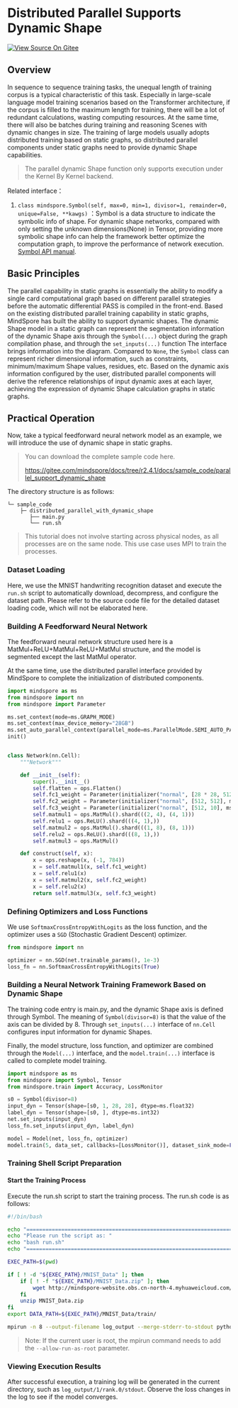 # Distributed Parallel Supports Dynamic Shape

[![View Source On Gitee](https://mindspore-website.obs.cn-north-4.myhuaweicloud.com/website-images/r2.4.1/resource/_static/logo_source_en.svg)](https://gitee.com/mindspore/docs/blob/r2.4.1/docs/mindspore/source_en/model_train/parallel/support_dynamic_shape_in_parallel.md)

## Overview

In sequence to sequence training tasks, the unequal length of training corpus is a typical characteristic of this task.
Especially in large-scale language model training scenarios based on the Transformer architecture, if the corpus is filled to the maximum length for training, there will be a lot of redundant calculations, wasting computing resources.
At the same time, there will also be batches during training and reasoning Scenes with dynamic changes in size. The
training of large models usually adopts distributed training based on static graphs, so distributed parallel components
under static graphs need to provide dynamic Shape capabilities.

> The parallel dynamic Shape function only supports execution under the Kernel By Kernel backend.

Related interface：

1. `class mindspore.Symbol(self, max=0, min=1, divisor=1, remainder=0, unique=False, **kawgs)`
   ：Symbol is a data structure to indicate the symbolic info of shape. For dynamic shape networks, compared with only
   setting the unknown dimensions(None) in Tensor, providing more symbolic shape info can help the framework better
   optimize the computation graph, to improve the performance of network
   execution. [Symbol API manual](https://www.mindspore.cn/docs/en/r2.4.1/api_python/mindspore/mindspore.Symbol.html).

## Basic Principles

The parallel capability in static graphs is essentially the ability to modify a single card computational graph based on
different parallel strategies before the automatic differential PASS is compiled in the front-end. Based on the existing
distributed parallel training capability in static graphs, MindSpore has built the ability to support dynamic shapes.
The dynamic Shape model in a static graph can represent the segmentation information of the dynamic Shape axis through
the `Symbol(...)` object during the graph compilation phase, and through the `set_inputs(...)` function The interface
brings information into the diagram. Compared to `None`, the `Symbol` class can represent richer dimensional
information, such as constraints, minimum/maximum Shape values, residues, etc. Based on the dynamic axis information
configured by the user, distributed parallel components will derive the reference relationships of input dynamic axes at
each layer, achieving the expression of dynamic Shape calculation graphs in static graphs.

## Practical Operation

Now, take a typical feedforward neural network model as an example, we will introduce the use of dynamic shape in static
graphs.

> You can download the complete sample code here.
>
> <https://gitee.com/mindspore/docs/tree/r2.4.1/docs/sample_code/parallel_support_dynamic_shape>

The directory structure is as follows:

```text
└─ sample_code
    ├─ distributed_parallel_with_dynamic_shape
       ├── main.py
       └── run.sh
```

> This tutorial does not involve starting across physical nodes, as all processes are on the same node. This use case
> uses MPI to train the processes.

### Dataset Loading

Here, we use the MNIST handwriting recognition dataset and execute the `run.sh` script to automatically download,
decompress, and configure the dataset path. Please refer to the source code file for the detailed dataset loading code,
which will not be elaborated here.

### Building A Feedforward Neural Network

The feedforward neural network structure used here is a MatMul+ReLU+MatMul+ReLU+MatMul structure, and the model is
segmented except the last MatMul operator.

At the same time, use the distributed parallel interface provided by MindSpore to complete the initialization of
distributed components.

```python
import mindspore as ms
from mindspore import nn
from mindspore import Parameter

ms.set_context(mode=ms.GRAPH_MODE)
ms.set_context(max_device_memory="28GB")
ms.set_auto_parallel_context(parallel_mode=ms.ParallelMode.SEMI_AUTO_PARALLEL)
init()


class Network(nn.Cell):
    """Network"""

    def __init__(self):
        super().__init__()
        self.flatten = ops.Flatten()
        self.fc1_weight = Parameter(initializer("normal", [28 * 28, 512], ms.float32))
        self.fc2_weight = Parameter(initializer("normal", [512, 512], ms.float32))
        self.fc3_weight = Parameter(initializer("normal", [512, 10], ms.float32))
        self.matmul1 = ops.MatMul().shard(((2, 4), (4, 1)))
        self.relu1 = ops.ReLU().shard(((4, 1),))
        self.matmul2 = ops.MatMul().shard(((1, 8), (8, 1)))
        self.relu2 = ops.ReLU().shard(((8, 1),))
        self.matmul3 = ops.MatMul()

    def construct(self, x):
        x = ops.reshape(x, (-1, 784))
        x = self.matmul1(x, self.fc1_weight)
        x = self.relu1(x)
        x = self.matmul2(x, self.fc2_weight)
        x = self.relu2(x)
        return self.matmul3(x, self.fc3_weight)
```

### Defining Optimizers and Loss Functions

We use `SoftmaxCrossEntropyWithLogits` as the loss function, and the optimizer uses a `SGD` (Stochastic Gradient
Descent) optimizer.

```python
from mindspore import nn

optimizer = nn.SGD(net.trainable_params(), 1e-3)
loss_fn = nn.SoftmaxCrossEntropyWithLogits(True)
```

### Building a Neural Network Training Framework Based on Dynamic Shape

The training code entry is main.py, and the dynamic Shape axis is defined through Symbol. The meaning
of `Symbol(divisor=8)` is that the value of the axis can be divided by 8. Through `set_inputs(...)` interface
of `nn.Cell` configures input information for dynamic Shapes.

Finally, the model structure, loss function, and optimizer are combined through the `Model(...)` interface, and
the `model.train(...)` interface is called to complete model training.

```python
import mindspore as ms
from mindspore import Symbol, Tensor
from mindspore.train import Accuracy, LossMonitor

s0 = Symbol(divisor=8)
input_dyn = Tensor(shape=[s0, 1, 28, 28], dtype=ms.float32)
label_dyn = Tensor(shape=[s0, ], dtype=ms.int32)
net.set_inputs(input_dyn)
loss_fn.set_inputs(input_dyn, label_dyn)

model = Model(net, loss_fn, optimizer)
model.train(5, data_set, callbacks=[LossMonitor()], dataset_sink_mode=False)
```

### Training Shell Script Preparation

#### Start the Training Process

Execute the run.sh script to start the training process. The run.sh code is as follows:

```bash
#!/bin/bash

echo "=============================================================================================================="
echo "Please run the script as: "
echo "bash run.sh"
echo "=============================================================================================================="

EXEC_PATH=$(pwd)

if [ ! -d "${EXEC_PATH}/MNIST_Data" ]; then
    if [ ! -f "${EXEC_PATH}/MNIST_Data.zip" ]; then
        wget http://mindspore-website.obs.cn-north-4.myhuaweicloud.com/notebook/datasets/MNIST_Data.zip
    fi
    unzip MNIST_Data.zip
fi
export DATA_PATH=${EXEC_PATH}/MNIST_Data/train/

mpirun -n 8 --output-filename log_output --merge-stderr-to-stdout python main.py
```

> Note: If the current user is root, the mpirun command needs to add the `--allow-run-as-root` parameter.

### Viewing Execution Results

After successful execution, a training log will be generated in the current directory, such
as `log_output/1/rank.0/stdout`. Observe the loss changes in the log to see if the model converges.
